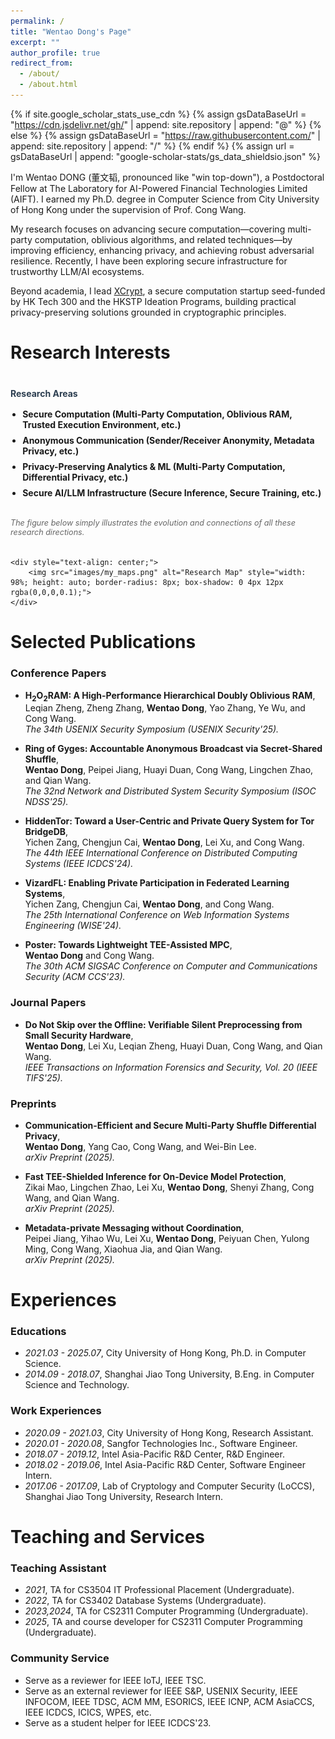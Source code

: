 ```yaml
---
permalink: /
title: "Wentao Dong's Page"
excerpt: ""
author_profile: true
redirect_from: 
  - /about/
  - /about.html
---
```


{% if site.google_scholar_stats_use_cdn %}
{% assign gsDataBaseUrl = "https://cdn.jsdelivr.net/gh/" | append: site.repository | append: "@" %}
{% else %}
{% assign gsDataBaseUrl = "https://raw.githubusercontent.com/" | append: site.repository | append: "/" %}
{% endif %}
{% assign url = gsDataBaseUrl | append: "google-scholar-stats/gs_data_shieldsio.json" %}

<span class='anchor' id='about-me'></span>

I'm Wentao DONG (董文韬, pronounced like "win top-down"), a Postdoctoral Fellow at The Laboratory for AI-Powered Financial Technologies Limited (AIFT). I earned my Ph.D. degree in Computer Science from City University of Hong Kong under the supervision of Prof. Cong Wang. 

My research focuses on advancing secure computation—covering multi-party computation, oblivious algorithms, and related techniques—by improving efficiency, enhancing privacy, and achieving robust adversarial resilience. Recently, I have been exploring secure infrastructure for trustworthy LLM/AI ecosystems.

Beyond academia, I lead [XCrypt](https://xxx), a secure computation startup seed-funded by HK Tech 300 and the HKSTP Ideation Programs, building practical privacy-preserving solutions grounded in cryptographic principles.

# Research Interests

<div style="margin: 2.5rem 0 1rem 0;">
    <h4 style="margin: 0 0 1rem 0; color: #2c3e50;">Research Areas</h4>
    <ul style="margin: 0 0 2rem 0; padding-left: 1.2rem;">
        <li style="margin-bottom: 0.5rem;"><strong>Secure Computation (Multi-Party Computation, Oblivious RAM, Trusted Execution Environment, etc.)</strong></li>
        <li style="margin-bottom: 0.5rem;"><strong>Anonymous Communication (Sender/Receiver Anonymity, Metadata Privacy, etc.) </strong></li>
        <li style="margin-bottom: 0.5rem;"><strong>Privacy-Preserving Analytics & ML (Multi-Party Computation, Differential Privacy, etc.)</strong></li>
        <li style="margin-bottom: 0.5rem;"><strong>Secure AI/LLM Infrastructure (Secure Inference, Secure Training, etc.)</strong></li>
    </ul>
    <p style="margin: 0 0 2rem 0; font-size: 0.9em; color: #666; font-style: italic;">The figure below simply illustrates the evolution and connections of all these research directions.</p>
    
    <div style="text-align: center;">
        <img src="images/my_maps.png" alt="Research Map" style="width: 98%; height: auto; border-radius: 8px; box-shadow: 0 4px 12px rgba(0,0,0,0.1);">
    </div>
</div>

<!-- # News
- *2025.03*: &nbsp;🎉 Our paper "Do Not Skip over the Offline: Verifiable Silent Preprocessing from Small Security Hardware" was accepted by IEEE TIFS'25! 

- *2025.02*: &nbsp;🎉 Our paper "H2O2RAM: A High-Performance Hierarchical Doubly Oblivious RAM" was accepted by USENIX Security'25! 

- *2024.10*: &nbsp;🎉 Our paper "Ring of Gyges: Accountable Anonymous Broadcast via Secret-Shared Shuffle!" was accepted by NDSS'25! 

- *2024.09*: &nbsp;🎉 Our paper "Ring of Gyges: Accountable Anonymous Broadcast via Secret-Shared Shuffle!" was accepted by NDSS'25! -->

<span class='anchor' id='-publications'></span>
# Selected Publications 

<!-- <div class='paper-box'><div class='paper-box-image'><div><div class="badge">CVPR 2016</div><img src='images/500x300.png' alt="sym" width="100%"></div></div>
<div class='paper-box-text' markdown="1"> -->

### Conference Papers

<!-- - **Doppio: Communication-Efficient and Secure Multi-Party Shuffle Differential Privacy**, <span style="float:right;"><a href="/about" target="_blank" rel="noopener" aria-label="external link" title="Open link" style="color: #007acc; text-decoration: none; padding: 4px 8px; border-radius: 4px; transition: all 0.2s ease;"><i class="fas fa-external-link-alt" style="font-size: 14px;"></i></a></span><span style="display:block; clear:both;"></span>
**Wentao Dong**, Yang Cao, Cong Wang, and Wei-Bin Lee.<br>
*The 52nd International Conference on Very Large Data Bases (VLDB'26).*

- **Amulet: Fast TEE-Shielded Inference for On-Device Model Protection**, <span style="float:right;"><a href="/about" target="_blank" rel="noopener" aria-label="external link" title="Open link" style="color: #007acc; text-decoration: none; padding: 4px 8px; border-radius: 4px; transition: all 0.2s ease;"><i class="fas fa-external-link-alt" style="font-size: 14px;"></i></a></span><span style="display:block; clear:both;"></span>
Zikai Mao, Lingchen Zhao, Lei Xu, **Wentao Dong**, Shenyi Zhang, Cong Wang, and Qian Wang.<br>
*The 32nd ACM SIGSAC Conference on Computer and Communications Security (ACM CCS'25).* -->

- **H$_2$O$_2$RAM: A High-Performance Hierarchical Doubly Oblivious RAM**, <span style="float:right;"><a href="https://www.usenix.org/conference/usenixsecurity25/presentation/zheng" target="_blank" rel="noopener" aria-label="external link" title="Open link" style="color: #007acc; text-decoration: none; padding: 4px 8px; border-radius: 4px; transition: all 0.2s ease;"><i class="fas fa-external-link-alt" style="font-size: 14px;"></i></a></span><span style="display:block; clear:both;"></span>
Leqian Zheng, Zheng Zhang, **Wentao Dong**, Yao Zhang, Ye Wu, and Cong Wang.<br>
*The 34th USENIX Security Symposium (USENIX Security'25).*

- **Ring of Gyges: Accountable Anonymous Broadcast via Secret-Shared Shuffle**, <span style="float:right;"><a href="https://www.ndss-symposium.org/ndss-paper/ring-of-gyges-accountable-anonymous-broadcast-via-secret-shared-shuffle/" target="_blank" rel="noopener" aria-label="external link" title="Open link" style="color: #007acc; text-decoration: none; padding: 4px 8px; border-radius: 4px; transition: all 0.2s ease;"><i class="fas fa-external-link-alt" style="font-size: 14px;"></i></a></span><span style="display:block; clear:both;"></span>
**Wentao Dong**, Peipei Jiang, Huayi Duan, Cong Wang, Lingchen Zhao, and Qian Wang.<br>
*The 32nd Network and Distributed System Security Symposium (ISOC NDSS'25).*

- **HiddenTor: Toward a User-Centric and Private Query System for Tor BridgeDB**, <span style="float:right;"><a href="https://ieeexplore.ieee.org/document/10630991" target="_blank" rel="noopener" aria-label="external link" title="Open link" style="color: #007acc; text-decoration: none; padding: 4px 8px; border-radius: 4px; transition: all 0.2s ease;"><i class="fas fa-external-link-alt" style="font-size: 14px;"></i></a></span><span style="display:block; clear:both;"></span>
Yichen Zang, Chengjun Cai, **Wentao Dong**, Lei Xu, and Cong Wang.<br>
*The 44th IEEE International Conference on Distributed Computing Systems (IEEE ICDCS'24).*

- **VizardFL: Enabling Private Participation in Federated Learning Systems**, <span style="float:right;"><a href="https://link.springer.com/chapter/10.1007/978-981-96-0567-5_18" target="_blank" rel="noopener" aria-label="external link" title="Open link" style="color: #007acc; text-decoration: none; padding: 4px 8px; border-radius: 4px; transition: all 0.2s ease;"><i class="fas fa-external-link-alt" style="font-size: 14px;"></i></a></span><span style="display:block; clear:both;"></span>
Yichen Zang, Chengjun Cai, **Wentao Dong**, and Cong Wang.<br>
*The 25th International Conference on Web Information Systems Engineering (WISE'24).*

- **Poster: Towards Lightweight TEE-Assisted MPC**, <span style="float:right;"><a href="https://dl.acm.org/doi/10.1145/3576915.3624398" target="_blank" rel="noopener" aria-label="external link" title="Open link" style="color: #007acc; text-decoration: none; padding: 4px 8px; border-radius: 4px; transition: all 0.2s ease;"><i class="fas fa-external-link-alt" style="font-size: 14px;"></i></a></span><span style="display:block; clear:both;"></span>
**Wentao Dong** and Cong Wang.<br>
*The 30th ACM SIGSAC Conference on Computer and Communications Security (ACM CCS'23).*

### Journal Papers

- **Do Not Skip over the Offline: Verifiable Silent Preprocessing from Small Security Hardware**, <span style="float:right;"><a href="https://ieeexplore.ieee.org/document/10938283" target="_blank" rel="noopener" aria-label="external link" title="Open link" style="color: #007acc; text-decoration: none; padding: 4px 8px; border-radius: 4px; transition: all 0.2s ease;"><i class="fas fa-external-link-alt" style="font-size: 14px;"></i></a></span><span style="display:block; clear:both;"></span>
**Wentao Dong**, Lei Xu, Leqian Zheng, Huayi Duan, Cong Wang, and Qian Wang.<br>
*IEEE Transactions on Information Forensics and Security, Vol. 20 (IEEE TIFS'25).*

### Preprints

- **Communication-Efficient and Secure Multi-Party Shuffle Differential Privacy**, <span style="float:right;"><a href="/about" target="_blank" rel="noopener" aria-label="external link" title="Open link" style="color: #007acc; text-decoration: none; padding: 4px 8px; border-radius: 4px; transition: all 0.2s ease;"><i class="fas fa-external-link-alt" style="font-size: 14px;"></i></a></span><span style="display:block; clear:both;"></span>
**Wentao Dong**, Yang Cao, Cong Wang, and Wei-Bin Lee.<br>
*arXiv Preprint (2025).*

<!-- *The 52nd International Conference on Very Large Data Bases (VLDB'26).* -->

- **Fast TEE-Shielded Inference for On-Device Model Protection**, <span style="float:right;"><a href="/about" target="_blank" rel="noopener" aria-label="external link" title="Open link" style="color: #007acc; text-decoration: none; padding: 4px 8px; border-radius: 4px; transition: all 0.2s ease;"><i class="fas fa-external-link-alt" style="font-size: 14px;"></i></a></span><span style="display:block; clear:both;"></span>
Zikai Mao, Lingchen Zhao, Lei Xu, **Wentao Dong**, Shenyi Zhang, Cong Wang, and Qian Wang.<br>
*arXiv Preprint (2025).*
<!-- *The 32nd ACM SIGSAC Conference on Computer and Communications Security (ACM CCS'25).*  -->

- **Metadata-private Messaging without Coordination**, <span style="float:right;"><a href="https://arxiv.org/abs/2504.19566" target="_blank" rel="noopener" aria-label="external link" title="Open link" style="color: #007acc; text-decoration: none; padding: 4px 8px; border-radius: 4px; transition: all 0.2s ease;"><i class="fas fa-external-link-alt" style="font-size: 14px;"></i></a></span><span style="display:block; clear:both;"></span>
Peipei Jiang, Yihao Wu, Lei Xu, **Wentao Dong**, Peiyuan Chen, Yulong Ming,
Cong Wang, Xiaohua Jia, and Qian Wang.<br>
*arXiv Preprint (2025).*

<span class='anchor' id='-experiences'></span>
# Experiences

### Educations
- *2021.03 - 2025.07*, City University of Hong Kong, Ph.D. in Computer Science. 
- *2014.09 - 2018.07*, Shanghai Jiao Tong University, B.Eng. in Computer Science and Technology. 

### Work Experiences
- *2020.09 - 2021.03*, City University of Hong Kong, Research Assistant. 
- *2020.01 - 2020.08*, Sangfor Technologies Inc., Software Engineer.
- *2018.07 - 2019.12*, Intel Asia-Pacific R&D Center, R&D Engineer.
- *2018.02 - 2019.06*, Intel Asia-Pacific R&D Center, Software Engineer Intern.
- *2017.06 - 2017.09*, Lab of Cryptology and Computer Security (LoCCS), Shanghai Jiao Tong University, Research Intern.

<span class='anchor' id='-teaching-and-service'></span>
# Teaching and Services

### Teaching Assistant
- *2021*, TA for CS3504 IT Professional Placement (Undergraduate).
- *2022*, TA for CS3402 Database Systems (Undergraduate).
- *2023,2024*, TA for CS2311 Computer Programming (Undergraduate).
- *2025*, TA and course developer for CS2311 Computer Programming (Undergraduate).
  
### Community Service
- Serve as a reviewer for IEEE IoTJ, IEEE TSC.
- Serve as an external reviewer for IEEE S&P, USENIX Security, IEEE INFOCOM, IEEE TDSC, ACM MM, ESORICS, IEEE ICNP, ACM AsiaCCS, IEEE ICDCS, ICICS, WPES, etc.
- Serve as a student helper for IEEE ICDCS'23.